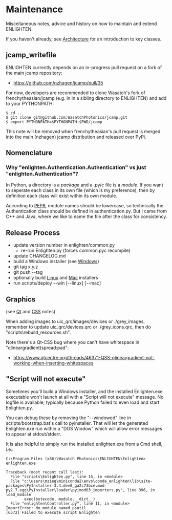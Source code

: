 # Maintenance

Miscellaneous notes, advice and history on how to maintain and extend ENLIGHTEN.

If you haven't already, see [Architecture](ARCHITECTURE.md) for an 
introduction to key classes.

## jcamp_writefile

ENLIGHTEN currently depends on an in-progress pull request on a fork of the main
jcamp repository:

- https://github.com/nzhagen/jcamp/pull/35

For now, developers are recommended to clone Wasatch's fork of frenchytheasian/jcamp
(e.g. in in a sibling directory to ENLIGHTEN) and add to your PYTHONPATH:

    $ cd ..   
    $ git clone git@github.com:WasatchPhotonics/jcamp.git
    $ export PYTHONPATH=$PYTHONPATH:$PWD/jcamp

This note will be removed when frenchytheasian's pull request is merged into the
main (nzhagen) jcamp distribution and released over PyPi.

## Nomenclature

### Why "enlighten.Authentication.Authentication" vs just "enlighten.Authentication"?

In Python, a directory is a _package_ and a .py/c file is a _module_.  If you 
want to seperate each class in its own file (which is my preference), then by
definition each class will exist within its own module.

According to [PEP8](https://www.python.org/dev/peps/pep-0008/#package-and-module-names),
module names should be lowercase, so technically the Authentication class should
be defined in authentication.py.  But I came from C++ and Java, where we like to
name the file after the class for consistency.

## Release Process

- update version number in enlighten/common.py
    - re-run Enlighten.py (forces common.pyc recompile)
- update CHANGELOG.md 
- build a Windows installer (see [Windows](BUILD_WIN11.md))
- git tag x.y.z
- git push --tag
- optionally build [Linux](BUILD_LINUX.md) and [Mac](BUILD_MACOS.md) installers
- run scripts/deploy --win [--linux] [--mac]

## Graphics

(see [Qt](QT.md) and [CSS](CSS.md) notes)

When adding images to uic\_qrc/images/devices or ./grey\_images, remember 
to update uic\_qrc/devices.qrc or ./grey\_icons.qrc, then do "scripts\rebuild_resources.sh".

Note there's a Qt-CSS bug where you can't have whitespace in "qlineargradient(spread:pad":

- https://www.qtcentre.org/threads/46371-QSS-qlineargradient-not-working-when-inserting-whitespaces

## "Script will not execute"

Sometimes you'll build a Windows installer, and the installed Enlighten.exe executable
won't launch at all with a "Script will not execute" message.  No logfile is available,
typically because Python failed to even load and start Enlighten.py.

You can debug these by removing the "--windowed" line in scripts/bootstrap.bat's call
to pyinstaller.  That will let the generated Enlighten.exe run within a "DOS Window"
which will allow error messages to appear at stdout/stderr.

It is also helpful to simply run the installed enlighten.exe from a Cmd shell, i.e.:

    C:\Program Files (x86)\Wasatch Photonics\ENLIGHTEN\Enlighten> enlighten.exe

    Traceback (most recent call last):
      File "scripts\Enlighten.py", line 15, in <module>
      File "c:\users\mzieg\miniconda2\envs\conda_enlighten\lib\site-packages\PyInstaller-3.4.dev0_ga2c73bce.mod-py2.7.egg\PyInstaller\loader\pyimod03_importers.py", line 396, in load_module
            exec(bytecode, module.__dict__)
      File "enlighten\Controller.py", line 11, in <module>
    ImportError: No module named psutil
    [6572] Failed to execute script Enlighten
